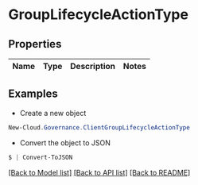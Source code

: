 # GroupLifecycleActionType
## Properties

Name | Type | Description | Notes
------------ | ------------- | ------------- | -------------

## Examples

- Create a new object
```powershell
New-Cloud.Governance.ClientGroupLifecycleActionType 
```

- Convert the object to JSON
```powershell
$ | Convert-ToJSON
```


[[Back to Model list]](../README.md#documentation-for-models) [[Back to API list]](../README.md#documentation-for-api-endpoints) [[Back to README]](../README.md)

